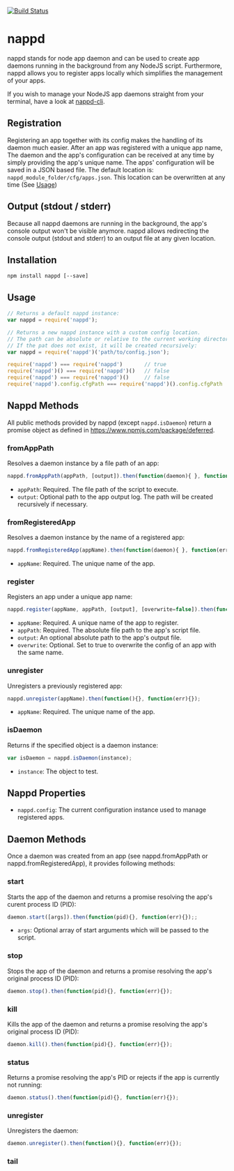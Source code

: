 [![Build Status](https://travis-ci.org/remolueoend/nappd.svg?branch=master)](https://travis-ci.org/remolueoend/nappd)

# nappd
nappd stands for node app daemon and can be used to create app daemons running in the background from any NodeJS script.
Furthermore, nappd allows you to register apps locally which simplifies the management of your apps.

If you wish to manage your NodeJS app daemons straight from your terminal, have a look at [nappd-cli](https://www.npmjs.com/package/nappd-cli).

## Registration
Registering an app together with its config makes the handling of its daemon much easier.
After an app was registered with a unique app name, The daemon and the app's configuration can be received at any time by simply providing the app's unique name.
The apps' configuration will be saved in a JSON based file. The default location is: ```nappd_module_folder/cfg/apps.json```. This location can be overwritten at any time (See [Usage](https://github.com/remolueoend/nappd#usage))

## Output (stdout / stderr)
Because all nappd daemons are running in the background, the app's console output won't be visible anymore.
nappd allows redirecting the console output (stdout and stderr) to an output file at any given location.

## Installation
```
npm install nappd [--save]
```

## Usage
```javascript
// Returns a default nappd instance:
var nappd = require('nappd');

// Returns a new nappd instance with a custom config location.
// The path can be absolute or relative to the current working directory.
// If the pat does not exist, it will be created recursively:
var nappd = require('nappd')('path/to/config.json');

require('nappd') === require('nappd')       // true
require('nappd')() === require('nappd')()   // false
require('nappd') === require('nappd')()     // false
require('nappd').config.cfgPath === require('nappd')().config.cfgPath   // true
```

## Nappd Methods
All public methods provided by nappd (except ```nappd.isDaemon```) return a promise object as defined in https://www.npmjs.com/package/deferred.  

### fromAppPath
Resolves a daemon instance by a file path of an app:
```javascript
nappd.fromAppPath(appPath, [output]).then(function(daemon){ }, function(err){ });
```
* ```appPath```: Required. The file path of the script to execute.
* ```output```: Optional path to the app output log. The path will be created recursively if necessary.

### fromRegisteredApp
Resolves a daemon instance by the name of a registered app:
```javascript
nappd.fromRegisteredApp(appName).then(function(daemon){ }, function(err){ });
```
* ```appName```: Required. The unique name of the app.

### register
Registers an app under a unique app name:
```javascript
nappd.register(appName, appPath, [output], [overwrite=false]).then(function(){}, function(err){}); 
```
* ```appName```: Required. A unique name of the app to register.
* ```appPath```: Required. The absolute file path to the app's script file.
* ```output```: An optional absolute path to the app's output file.
* ```overwrite```: Optional. Set to true to overwrite the config of an app with the same name.

### unregister
Unregisters a previously registered app:
```javascript
nappd.unregister(appName).then(function(){}, function(err){}); 
```
* ```appName```: Required. The unique name of the app.

### isDaemon
Returns if the specified object is a daemon instance:
```javascript
var isDaemon = nappd.isDaemon(instance); 
```
* ```instance```: The object to test.

## Nappd Properties
* ```nappd.config```: The current configuration instance used to manage registered apps.

## Daemon Methods
Once a daemon was created from an app (see nappd.fromAppPath or nappd.fromRegisteredApp), it provides following methods:

### start
Starts the app of the daemon and returns a promise resolving the app's curent process ID (PID):
```javascript
daemon.start([args]).then(function(pid){}, function(err){});;
```
* ```args```: Optional array of start arguments which will be passed to the script.

### stop
Stops the app of the daemon and returns a promise resolving the app's original process ID (PID):
```javascript
daemon.stop().then(function(pid){}, function(err){});
```

### kill
Kills the app of the daemon and returns a promise resolving the app's original process ID (PID):
```javascript
daemon.kill().then(function(pid){}, function(err){});
```

### status
Returns a promise resolving the app's PID or rejects if the app is currently not running:
```javascript
daemon.status().then(function(pid){}, function(err){});
```

### unregister
Unregisters the daemon:
```javascript
daemon.unregister().then(function(){}, function(err){});
```

### tail
